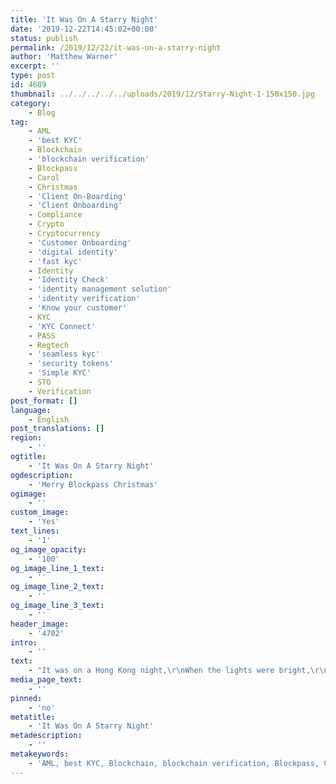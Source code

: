 ```yaml
---
title: 'It Was On A Starry Night'
date: '2019-12-22T14:45:02+00:00'
status: publish
permalink: /2019/12/22/it-was-on-a-starry-night
author: 'Matthew Warner'
excerpt: ''
type: post
id: 4689
thumbnail: ../../../../../uploads/2019/12/Starry-Night-1-150x150.jpg
category:
    - Blog
tag:
    - AML
    - 'best KYC'
    - Blockchain
    - 'blockchain verification'
    - Blockpass
    - Carol
    - Christmas
    - 'Client On-Boarding'
    - 'Client Onboarding'
    - Compliance
    - Crypto
    - Cryptocurrency
    - 'Customer Onboarding'
    - 'digital identity'
    - 'fast kyc'
    - Identity
    - 'Identity Check'
    - 'identity management solution'
    - 'identity verification'
    - 'Know your customer'
    - KYC
    - 'KYC Connect'
    - PASS
    - Regtech
    - 'seamless kyc'
    - 'security tokens'
    - 'Simple KYC'
    - STO
    - Verification
post_format: []
language:
    - English
post_translations: []
region:
    - ''
ogtitle:
    - 'It Was On A Starry Night'
ogdescription:
    - 'Merry Blockpass Christmas'
ogimage:
    - ''
custom_image:
    - 'Yes'
text_lines:
    - '1'
og_image_opacity:
    - '100'
og_image_line_1_text:
    - ''
og_image_line_2_text:
    - ''
og_image_line_3_text:
    - ''
header_image:
    - '4702'
intro:
    - ''
text:
    - "It was on a Hong Kong night,\r\nWhen the lights were bright,\r\nThree were drinking,\r\nThinking whilst they sat.\r\nThen in their wonderings,\r\nInnovation springs,\r\nA brand new goal,\r\nThat they would call Blockpass.\r\n\r\nIt was a plan for KYC,\r\nA way to prove identity,\r\nThis brand new goal,\r\nThey would call Blockpass.\r\nA way to make it so easy,\r\nNew ways in which to share ID,\r\nWith this new found goal,\r\nThey would call Blockpass.\r\n\r\nDevelopment was soon begun,\r\nHalls with frenzied activ'ty rung,\r\nAs hard work started,\r\nAnd never after stopped.\r\nAnd their hearts knew no despair,\r\nMaking ver'fication where,\r\nYou are in control,\r\nYour data remains yours.\r\n\r\nIt solves problems with KYC,\r\nWith self sovr'ign identity,\r\nSo we work to bring,\r\nBlockpass to all the world.\r\nAll industries will surely see,\r\nA need to use Blockpass' ID,\r\nAs we work to bring,\r\nBlockpass to all the world.\r\n\r\nA solution for KYC,\r\n(Do KYC)\r\nMake it quick and so easy,\r\n(Fast and easy)\r\nWith a Mobile App,\r\n(With Blockpass)\r\nMade with you in mind.\r\n(Made just for you)\r\nEnjoy a far, far cheaper fee,\r\n(A cheaper fee)\r\nSavings through efficiency,\r\n(Thanks to efficiency)\r\nWith hosts of partners,\r\n(With special deals)\r\nProviding special deals."
media_page_text:
    - ''
pinned:
    - 'no'
metatitle:
    - 'It Was On A Starry Night'
metadescription:
    - ''
metakeywords:
    - 'AML, best KYC, Blockchain, blockchain verification, Blockpass, Client On-Boarding, Client Onboarding, Compliance, Crypto, Cryptocurrency, Customer Onboarding, digital identity, fast kyc, Identity, Identity Check, identity management solution, identity verification, Know your customer, KYC, KYC Connect, PASS, Regtech, seamless kyc, security tokens, Simple KYC, STO,Blockpass, KYC, Identity, Verification, Know Your Customer, Christmas, Carol,'
---
```

<!DOCTYPE html PUBLIC "-//W3C//DTD HTML 4.0 Transitional//EN" "http://www.w3.org/TR/REC-html40/loose.dtd">
<?xml encoding="UTF-8">
